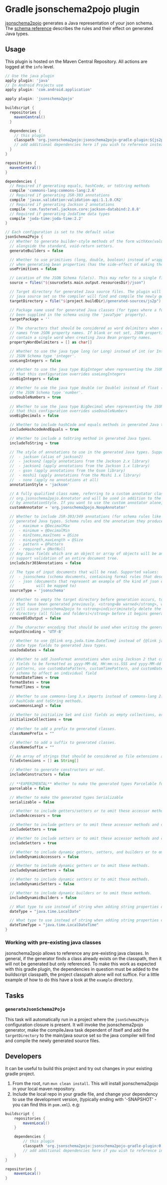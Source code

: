 # Gradle jsonschema2pojo plugin

[jsonschema2pojo](http://www.jsonschema2pojo.org) generates a Java representation of your
json schema. The [schema reference](https://github.com/joelittlejohn/jsonschema2pojo/wiki/Reference)
describes the rules and their effect on generated Java types.

## Usage

This plugin is hosted on the Maven Central Repository. All actions are logged at the `info` level.

```groovy
// Use the java plugin 
apply plugin: 'java' 
// In Android Projects use 
apply plugin: 'com.android.application'

apply plugin: 'jsonschema2pojo'

buildscript {
  repositories {
    mavenCentral()
  }

  dependencies {
    // this plugin
    classpath 'org.jsonschema2pojo:jsonschema2pojo-gradle-plugin:${js2p.version}'
    // add additional dependencies here if you wish to reference instead of generate them (see example directory)
  }
}

repositories {
  mavenCentral()
}

dependencies {
  // Required if generating equals, hashCode, or toString methods
  compile 'commons-lang:commons-lang:2.6'
  // Required if generating JSR-303 annotations
  compile 'javax.validation:validation-api:1.1.0.CR2'
  // Required if generating Jackson 2 annotations
  compile 'com.fasterxml.jackson.core:jackson-databind:2.8.8'
  // Required if generating JodaTime data types
  compile 'joda-time:joda-time:2.2'
}

// Each configuration is set to the default value
jsonSchema2Pojo {
  // Whether to generate builder-style methods of the form withXxx(value) (that return this),
  // alongside the standard, void-return setters.
  generateBuilders = false

  // Whether to use primitives (long, double, boolean) instead of wrapper types where possible
  // when generating bean properties (has the side-effect of making those properties non-null).
  usePrimitives = false

  // Location of the JSON Schema file(s). This may refer to a single file or a directory of files.
  source = files("${sourceSets.main.output.resourcesDir}/json")

  // Target directory for generated Java source files. The plugin will add this directory to the
  // java source set so the compiler will find and compile the newly generated source files.
  targetDirectory = file("${project.buildDir}/generated-sources/js2p")

  // Package name used for generated Java classes (for types where a fully qualified name has not
  // been supplied in the schema using the 'javaType' property).
  targetPackage = ''

  // The characters that should be considered as word delimiters when creating Java Bean property
  // names from JSON property names. If blank or not set, JSON properties will be considered to
  // contain a single word when creating Java Bean property names.
  propertyWordDelimiters = [] as char[]

  // Whether to use the java type long (or Long) instead of int (or Integer) when representing the
  // JSON Schema type 'integer'.
  useLongIntegers = false

  // Whether to use the java type BigInteger when representing the JSON Schema type 'integer'. Note
  // that this configuration overrides useLongIntegers
  useBigIntegers = false

  // Whether to use the java type double (or Double) instead of float (or Float) when representing
  // the JSON Schema type 'number'.
  useDoubleNumbers = true
  
  // Whether to use the java type BigDecimal when representing the JSON Schema type 'number'. Note
  // that this configuration overrides useDoubleNumbers
  useBigDecimals = false

  // Whether to include hashCode and equals methods in generated Java types.
  includeHashcodeAndEquals = true

  // Whether to include a toString method in generated Java types.
  includeToString = true

  // The style of annotations to use in the generated Java types. Supported values:
  //  - jackson (alias of jackson2)
  //  - jackson2 (apply annotations from the Jackson 2.x library)
  //  - jackson1 (apply annotations from the Jackson 1.x library)
  //  - gson (apply annotations from the Gson library)
  //  - moshi1 (apply annotations from the Moshi 1.x library)
  //  - none (apply no annotations at all)
  annotationStyle = 'jackson'

  // A fully qualified class name, referring to a custom annotator class that implements
  // org.jsonschema2pojo.Annotator and will be used in addition to the one chosen
  // by annotationStyle. If you want to use the custom annotator alone, set annotationStyle to none.
  customAnnotator = 'org.jsonschema2pojo.NoopAnnotator'

  // Whether to include JSR-303/349 annotations (for schema rules like minimum, maximum, etc) in
  // generated Java types. Schema rules and the annotation they produce:
  //  - maximum = @DecimalMax
  //  - minimum = @DecimalMin
  //  - minItems,maxItems = @Size
  //  - minLength,maxLength = @Size
  //  - pattern = @Pattern
  //  - required = @NotNull
  // Any Java fields which are an object or array of objects will be annotated with @Valid to
  // support validation of an entire document tree.
  includeJsr303Annotations = false

  // The type of input documents that will be read. Supported values:
  //  - jsonschema (schema documents, containing formal rules that describe the structure of json data)
  //  - json (documents that represent an example of the kind of json data that the generated Java types
  //          will be mapped to)
  sourceType = 'jsonschema'

  // Whether to empty the target directory before generation occurs, to clear out all source files
  // that have been generated previously. <strong>Be warned</strong>, when activated this option
  // will cause jsonschema2pojo to <strong>indiscriminately delete the entire contents of the target
  // directory (all files and folders)</strong> before it begins generating sources.
  removeOldOutput = false

  // The character encoding that should be used when writing the generated Java source files
  outputEncoding = 'UTF-8'

  // Whether to use {@link org.joda.time.DateTime} instead of {@link java.util.Date} when adding
  // date type fields to generated Java types.
  useJodaDates = false

  // Whether to add JsonFormat annotations when using Jackson 2 that cause format "date", "time", and "date-time"
  // fields to be formatted as yyyy-MM-dd, HH:mm:ss.SSS and yyyy-MM-dd'T'HH:mm:ss.SSSZ respectively. To customize these
  // patterns, use customDatePattern, customTimePattern, and customDateTimePattern config options or add these inside a 
  // schema to affect an individual field
  formatDateTimes = true
  formatDates = true
  formatTimes = true
    
  // Whether to use commons-lang 3.x imports instead of commons-lang 2.x imports when adding equals, 
  // hashCode and toString methods.
  useCommonsLang3 = false
  
  // Whether to initialize Set and List fields as empty collections, or leave them as null.
  initializeCollections = true
  
  // Whether to add a prefix to generated classes.
  classNamePrefix = ""

  // Whether to add a suffix to generated classes.
  classNameSuffix = ""

  // An array of strings that should be considered as file extensions and therefore not included in class names.
  fileExtensions = [] as String[]

  // Whether to generate constructors or not.
  includeConstructors = false
  
  // **EXPERIMENTAL** Whether to make the generated types Parcelable for Android
  parcelable = false

  // Whether to make the generated types Serializable
  serializable = false

  // Whether to include getters/setters or to omit these accessor methods and create public fields instead.
  includeAccessors = true

  // Whether to include getters or to omit these accessor methods and create public fields instead.
  includeGetters = true

  // Whether to include setters or to omit these accessor methods and create public fields instead.
  includeSetters = true

  // Whether to include dynamic getters, setters, and builders or to omit these methods.
  includeDynamicAccessors = false

  // Whether to include dynamic getters or to omit these methods.
  includeDynamicGetters = false

  // Whether to include dynamic setters or to omit these methods.
  includeDynamicSetters = false

  // Whether to include dynamic builders or to omit these methods.
  includeDynamicBuilders = false

  // What type to use instead of string when adding string properties of format "date" to Java types
  dateType = "java.time.LocalDate"

  // What type to use instead of string when adding string properties of format "date-time" to Java types
  dateTimeType = "java.time.LocalDateTime"
}
```

### Working with pre-existing java classes

jsonschema2pojo allows to reference any pre-existing java classes. In general, if the generator finds a
class already exists on the classpath, then it will not be generated but only referenced. To make this
work as expected with this gradle plugin, the dependencies in question must be added to the buildscript
classpath, the project classpath alone will not suffice. For a little example of how to do this have
a look at the `example` directory.

## Tasks

### `generateJsonSchema2Pojo`

This task will automatically run in a project where the `jsonSchema2Pojo` configuration closure is present.
It will invoke the jsonschema2pojo generator, make the compileJava task dependent of itself and add
the `targetDirectory` to the main/java source set so the java compiler will find and compile the newly
generated source files.

## Developers

It can be useful to build this project and try out changes in your existing gradle project.

1. From the root, run `mvn clean install`. This will install jsonschema2pojo in your local maven repository.
2. Include the local repo in your gradle file, and change your dependency to use the development version, (typically ending with '-SNAPSHOT' - you can find this in `pom.xml`). e.g:

```groovy
buildscript {
    repositories {
        mavenLocal()
    }

    dependencies {
        // this plugin
        classpath 'org.jsonschema2pojo:jsonschema2pojo-gradle-plugin:0.4.23-SNAPSHOT'
        // add additional dependencies here if you wish to reference instead of generate them (see example directory)
    }
}

repositories {
    mavenLocal()
}
```

